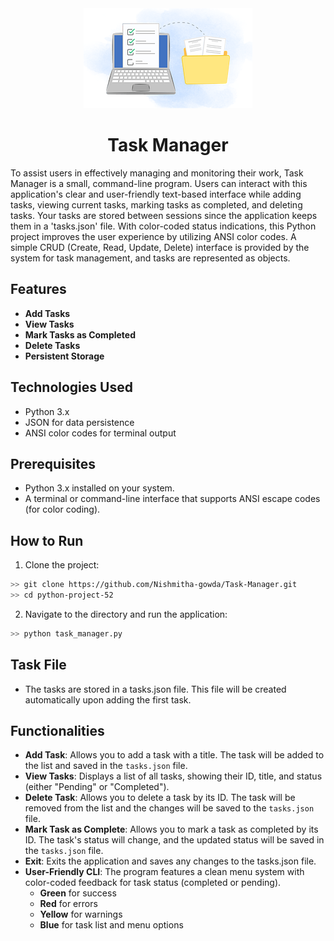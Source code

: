 <div align="center">

<img src="https://raw.githubusercontent.com/ivnvxd/ivnvxd/master/img/h_task_manager.png" alt="logo" width="270" height="auto" />
<h1>Task Manager</h1>
</div>
To assist users in effectively managing and monitoring their work, Task Manager is a small, command-line program. Users can interact with this application's clear and user-friendly text-based interface while adding tasks, viewing current tasks, marking tasks as completed, and deleting tasks. Your tasks are stored between sessions since the application keeps them in a 'tasks.json' file.
With color-coded status indications, this Python project improves the user experience by utilizing ANSI color codes. A simple CRUD (Create, Read, Update, Delete) interface is provided by the system for task management, and tasks are represented as objects.

## Features
- **Add Tasks**
- **View Tasks**
- **Mark Tasks as Completed**
- **Delete Tasks**
- **Persistent Storage**

## Technologies Used
- Python 3.x
- JSON for data persistence
- ANSI color codes for terminal output

## Prerequisites
- Python 3.x installed on your system.
- A terminal or command-line interface that supports ANSI escape codes (for color coding).

## How to Run
1. Clone the project:
```bash
>> git clone https://github.com/Nishmitha-gowda/Task-Manager.git
>> cd python-project-52
```

2. Navigate to the directory and run the application:
```bash
>> python task_manager.py
```

## Task File
- The tasks are stored in a tasks.json file. This file will be created automatically upon adding the first task.

## Functionalities
- **Add Task**:
Allows you to add a task with a title. The task will be added to the list and saved in the `tasks.json` file.
- **View Tasks**:
Displays a list of all tasks, showing their ID, title, and status (either "Pending" or "Completed").
- **Delete Task**:
Allows you to delete a task by its ID. The task will be removed from the list and the changes will be saved to the `tasks.json` file.
- **Mark Task as Complete**:
Allows you to mark a task as completed by its ID. The task's status will change, and the updated status will be saved in the `tasks.json` file.
- **Exit**:
Exits the application and saves any changes to the tasks.json file.
- **User-Friendly CLI**: The program features a clean menu system with color-coded feedback for task status (completed or pending).
    - **Green** for success
    - **Red** for errors
    - **Yellow** for warnings
    - **Blue** for task list and menu options
 



